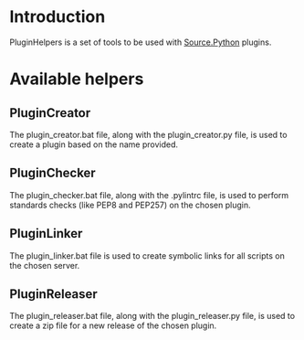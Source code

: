 # Introduction
PluginHelpers is a set of tools to be used with [Source.Python](https://github.com/Source-Python-Dev-Team/Source.Python) plugins.


# Available helpers

## PluginCreator
The plugin_creator.bat file, along with the plugin_creator.py file, is used to create a plugin based on the name provided.

## PluginChecker
The plugin_checker.bat file, along with the .pylintrc file, is used to perform standards checks (like PEP8 and PEP257) on the chosen plugin.

## PluginLinker
The plugin_linker.bat file is used to create symbolic links for all scripts on the chosen server.

## PluginReleaser
The plugin_releaser.bat file, along with the plugin_releaser.py file, is used to create a zip file for a new release of the chosen plugin.
